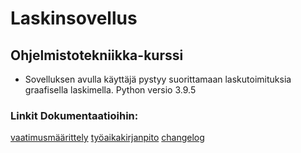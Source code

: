 # Laskinsovellus

## Ohjelmistotekniikka-kurssi

- Sovelluksen avulla käyttäjä pystyy suorittamaan laskutoimituksia graafisella laskimella. Python versio 3.9.5

### Linkit Dokumentaatioihin:

[vaatimusmäärittely](https://github.com/Tartsi/ot-harjoitustyo/blob/master/dokumentaatio/vaatimusmaarittely.md) 
[työaikakirjanpito](https://github.com/Tartsi/ot-harjoitustyo/blob/master/dokumentaatio/tyoaikakirjanpito.md)
[changelog](https://github.com/Tartsi/ot-harjoitustyo/blob/master/dokumentaatio/changelog.md)